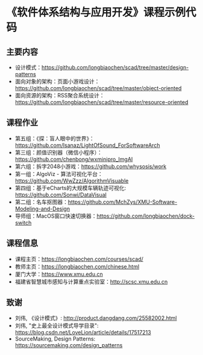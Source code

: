 # 《软件体系结构与应用开发》课程示例代码

## 主要内容
* 设计模式：https://github.com/longbiaochen/scad/tree/master/design-patterns
* 面向对象的架构：页面小游戏设计：https://github.com/longbiaochen/scad/tree/master/object-oriented
* 面向资源的架构：RSS聚合系统设计：https://github.com/longbiaochen/scad/tree/master/resource-oriented


## 课程作业
* 第五组：《探：盲人眼中的世界》：https://github.com/Isanaz/LightOfSound_ForSoftwareArch
* 第三组：颜值识别器（微信小程序）：https://github.com/chenbong/wxminipro_ImgAI
* 第六组：拆字2048小游戏：https://github.com/whysosis/work
* 第一组：AlgoViz - 算法可视化平台：https://github.com/WwZzz/AlgorithmVisuable
* 第四组：基于eCharts的大规模车辆轨迹可视化: https://github.com/Sonwi/DataVisual
* 第二组：名车抠图器：https://github.com/MchZys/XMU-Software-Modeling-and-Design
* 导师组：MacOS窗口快速切换器：https://github.com/longbiaochen/dock-switch


## 课程信息
* 课程主页：https://longbiaochen.com/courses/scad/
* 教师主页：https://longbiaochen.com/chinese.html
* 厦门大学：https://www.xmu.edu.cn
* 福建省智慧城市感知与计算重点实验室：http://scsc.xmu.edu.cn


## 致谢
* 刘伟, 《设计模式》: http://product.dangdang.com/25582002.html
* 刘伟, "史上最全设计模式导学目录": https://blog.csdn.net/LoveLion/article/details/17517213
* SourceMaking, Design Patterns: https://sourcemaking.com/design_patterns
